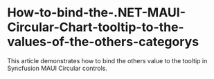 # How-to-bind-the-.NET-MAUI-Circular-Chart-tooltip-to-the-values-of-the-others-categorys
This article demonstrates how to bind the others value to the tooltip in Syncfusion MAUI Circular controls.
